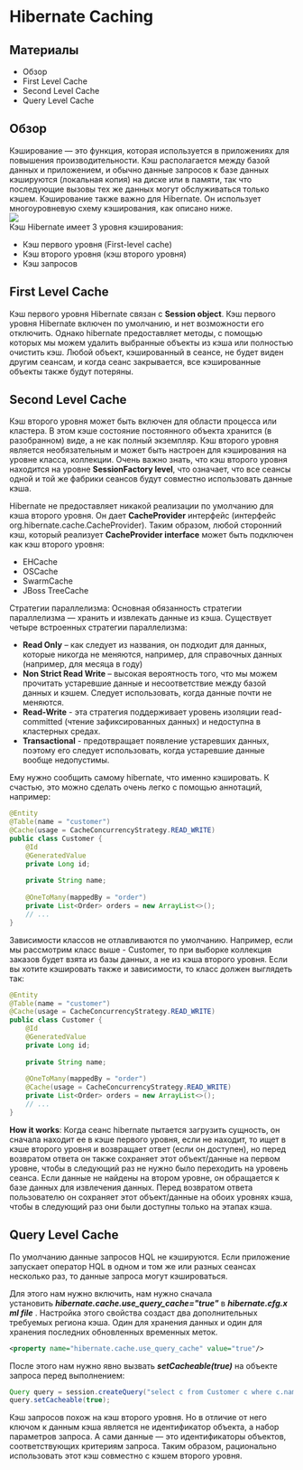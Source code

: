 # Hibernate Caching

## Материалы
+ Обзор
+ First Level Cache
+ Second Level Cache
+ Query Level Cache

## Обзор

Кэширование — это функция, которая используется в приложениях для повышения производительности. Кэш располагается между базой данных и приложением, и обычно данные запросов к базе данных кэшируются (локальная копия) на диске или в памяти, так что последующие вызовы тех же данных могут обслуживаться только кэшем. Кэширование также важно для Hibernate. Он использует многоуровневую схему кэширования, как описано ниже.  
![](http://localhost:24100/media/320-03.png)  
Кэш Hibernate имеет 3 уровня кэширования:

- Кэш первого уровня (First-level cache)
- Кэш второго уровня (кэш второго уровня)
- Кэш запросов

## First Level Cache

Кэш первого уровня Hibernate связан с **Session object**. Кэш первого уровня Hibernate включен по умолчанию, и нет возможности его отключить. Однако hibernate предоставляет методы, с помощью которых мы можем удалить выбранные объекты из кэша или полностью очистить кэш. Любой объект, кэшированный в сеансе, не будет виден другим сеансам, и когда сеанс закрывается, все кэшированные объекты также будут потеряны.

## Second Level Cache

Кэш второго уровня может быть включен для области процесса или кластера. В этом кэше состояние постоянного объекта хранится (в разобранном) виде, а не как полный экземпляр. Кэш второго уровня является необязательным и может быть настроен для кэширования на уровне класса, коллекции. Очень важно знать, что кэш второго уровня находится на уровне **SessionFactory level**, что означает, что все сеансы одной и той же фабрики сеансов будут совместно использовать данные кэша.  

Hibernate не предоставляет никакой реализации по умолчанию для кэша второго уровня. Он дает **CacheProvider** интерфейс (интерфейс org.hibernate.cache.CacheProvider). Таким образом, любой сторонний кэш, который реализует **CacheProvider interface** может быть подключен как кэш второго уровня:

- EHCache
- OSCache
- SwarmCache
- JBoss TreeCache

Стратегии параллелизма: Основная обязанность стратегии параллелизма — хранить и извлекать данные из кэша. Существует четыре встроенных стратегии параллелизма:

- **Read Only** – как следует из названия, он подходит для данных, которые никогда не меняются, например, для справочных данных (например, для месяца в году)
- **Non Strict Read Write** – высокая вероятность того, что мы можем прочитать устаревшие данные и несоответствие между базой данных и кэшем. Следует использовать, когда данные почти не меняются.
- **Read-Write** - эта стратегия поддерживает уровень изоляции read-committed (чтение зафиксированных данных) и недоступна в кластерных средах.
- **Transactional** - предотвращает появление устаревших данных, поэтому его следует использовать, когда устаревшие данные вообще недопустимы.

  
Ему нужно сообщить самому hibernate, что именно кэшировать. К счастью, это можно сделать очень легко с помощью аннотаций, например:

```java
@Entity
@Table(name = "customer")
@Cache(usage = CacheConcurrencyStrategy.READ_WRITE)
public class Customer {
    @Id
    @GeneratedValue
    private Long id;
    
    private String name;
    
    @OneToMany(mappedBy = "order")
    private List<Order> orders = new ArrayList<>();
    // ...
}
```

Зависимости классов не отлавливаются по умолчанию. Например, если мы рассмотрим класс выше - Customer, то при выборке коллекция заказов будет взята из базы данных, а не из кэша второго уровня. Если вы хотите кэшировать также и зависимости, то класс должен выглядеть так:

```java
@Entity
@Table(name = "customer")
@Cache(usage = CacheConcurrencyStrategy.READ_WRITE)
public class Customer {
    @Id
    @GeneratedValue
    private Long id;
    
    private String name;
    
    @OneToMany(mappedBy = "order")
    @Cache(usage = CacheConcurrencyStrategy.READ_WRITE)
    private List<Order> orders = new ArrayList<>();
    // ...
}
```

**How it works**: Когда сеанс hibernate пытается загрузить сущность, он сначала находит ее в кэше первого уровня, если не находит, то ищет в кэше второго уровня и возвращает ответ (если он доступен), но перед возвратом ответа он также сохраняет этот объект/данные на первом уровне, чтобы в следующий раз не нужно было переходить на уровень сеанса. Если данные не найдены на втором уровне, он обращается к базе данных для извлечения данных. Перед возвратом ответа пользователю он сохраняет этот объект/данные на обоих уровнях кэша, чтобы в следующий раз они были доступны только на этапах кэша.

## Query Level Cache

По умолчанию данные запросов HQL не кэшируются. Если приложение запускает оператор HQL в одном и том же или разных сеансах несколько раз, то данные запроса могут кэшироваться.

Для этого нам нужно включить, нам нужно сначала установить **_hibernate.cache.use_query_cache="true"_** в _**hibernate.cfg.xml file**_ . Настройка этого свойства создаст два дополнительных требуемых региона кэша. Один для хранения данных и один для хранения последних обновленных временных меток.

```xml
<property name="hibernate.cache.use_query_cache" value="true"/>
```

После этого нам нужно явно вызвать **_setCacheable(true)_** на объекте запроса перед выполнением:

```java
Query query = session.createQuery("select c from Customer c where c.name = ?");
query.setCacheable(true);
```

Кэш запросов похож на кэш второго уровня. Но в отличие от него ключом к данным кэша является не идентификатор объекта, а набор параметров запроса. А сами данные — это идентификаторы объектов, соответствующих критериям запроса. Таким образом, рационально использовать этот кэш совместно с кэшем второго уровня.